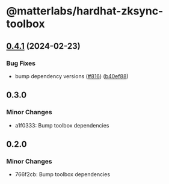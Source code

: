 # @matterlabs/hardhat-zksync-toolbox

## [0.4.1](https://github.com/matter-labs/hardhat-zksync/compare/@matterlabs/hardhat-zksync-toolbox-v0.4.0...@matterlabs/hardhat-zksync-toolbox-v0.4.1) (2024-02-23)


### Bug Fixes

* bump dependency versions ([#816](https://github.com/matter-labs/hardhat-zksync/issues/816)) ([b40ef88](https://github.com/matter-labs/hardhat-zksync/commit/b40ef885876881a383b1fdd04c71fe21cbb8e080))

## 0.3.0

### Minor Changes

- a1f0333: Bump toolbox dependencies

## 0.2.0

### Minor Changes

- 766f2cb: Bump toolbox dependencies
